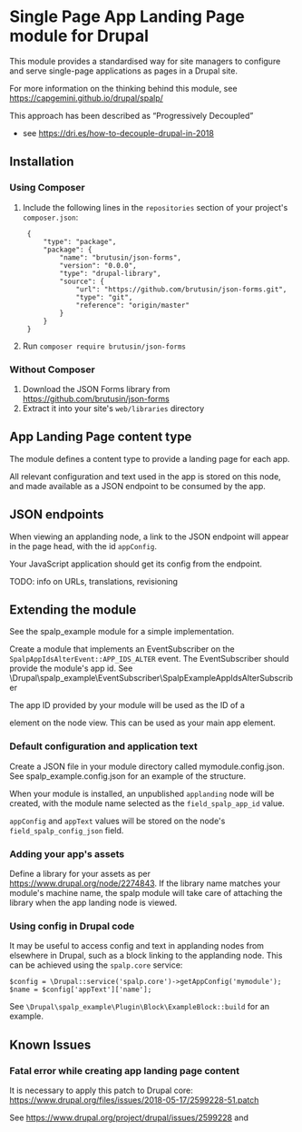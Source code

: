 # Single Page App Landing Page module for Drupal

This module provides a standardised way for site managers to configure and serve
single-page applications as pages in a Drupal site.

For more information on the thinking behind this module, see
https://capgemini.github.io/drupal/spalp/

This approach has been described as “Progressively Decoupled”
- see https://dri.es/how-to-decouple-drupal-in-2018

## Installation

### Using Composer
1. Include the following lines in the `repositories` section
 of your project's `composer.json`:

        {
            "type": "package",
            "package": {
                "name": "brutusin/json-forms",
                "version": "0.0.0",
                "type": "drupal-library",
                "source": {
                    "url": "https://github.com/brutusin/json-forms.git",
                    "type": "git",
                    "reference": "origin/master"
                }
            }
        }
2. Run `composer require brutusin/json-forms`

### Without Composer
1. Download the JSON Forms library from https://github.com/brutusin/json-forms
2. Extract it into your site's `web/libraries` directory

## App Landing Page content type
The module defines a content type to provide a landing page for each app.

All relevant configuration and text used in the app is stored on this node,
and made available as a JSON endpoint to be consumed by the app.

## JSON endpoints
When viewing an applanding node, a link to the JSON endpoint will appear
 in the page head, with the id `appConfig`.

Your JavaScript application should get its config from the endpoint.

TODO: info on URLs, translations, revisioning

## Extending the module
See the spalp_example module for a simple implementation.

Create a module that implements an EventSubscriber on the
 `SpalpAppIdsAlterEvent::APP_IDS_ALTER` event.
The EventSubscriber should provide the module's app id.
See \Drupal\spalp_example\EventSubscriber\SpalpExampleAppIdsAlterSubscriber

The app ID provided by your module will be used as the ID of
a <div> element on the node view.
This can be used as your main app element.

### Default configuration and application text
Create a JSON file in your module directory called  mymodule.config.json.
See spalp_example.config.json for an example of the structure.

When your module is installed, an unpublished `applanding` node will be created,
with the module name selected as the `field_spalp_app_id` value.

`appConfig` and `appText` values will be stored on the node's
 `field_spalp_config_json` field.

### Adding your app's assets
Define a library for your assets as per https://www.drupal.org/node/2274843.
If the library name matches your module's machine name, the spalp module
will take care of attaching the library when the app landing node is viewed.

### Using config in Drupal code
It may be useful to access config and text in applanding nodes from elsewhere in Drupal, such as a block linking to the applanding node. This can be achieved using the `spalp.core` service:

    $config = \Drupal::service('spalp.core')->getAppConfig('mymodule');
    $name = $config['appText']['name'];

See `\Drupal\spalp_example\Plugin\Block\ExampleBlock::build` for an example.

## Known Issues

### Fatal error while creating app landing page content
It is necessary to apply this patch to Drupal core:
 https://www.drupal.org/files/issues/2018-05-17/2599228-51.patch

See https://www.drupal.org/project/drupal/issues/2599228 and
